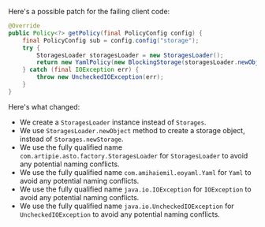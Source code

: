 Here's a possible patch for the failing client code:
```java
@Override
public Policy<?> getPolicy(final PolicyConfig config) {
    final PolicyConfig sub = config.config("storage");
    try {
        StoragesLoader storagesLoader = new StoragesLoader();
        return new YamlPolicy(new BlockingStorage(storagesLoader.newObject(sub.string("type"), new Yaml().createYamlInput(sub.toString()).readYamlMapping())));
    } catch (final IOException err) {
        throw new UncheckedIOException(err);
    }
}
```
Here's what changed:

* We create a `StoragesLoader` instance instead of `Storages`.
* We use `StoragesLoader.newObject` method to create a storage object, instead of `Storages.newStorage`.
* We use the fully qualified name `com.artipie.asto.factory.StoragesLoader` for `StoragesLoader` to avoid any potential naming conflicts.
* We use the fully qualified name `com.amihaiemil.eoyaml.Yaml` for `Yaml` to avoid any potential naming conflicts.
* We use the fully qualified name `java.io.IOException` for `IOException` to avoid any potential naming conflicts.
* We use the fully qualified name `java.io.UncheckedIOException` for `UncheckedIOException` to avoid any potential naming conflicts.